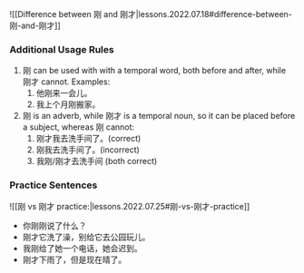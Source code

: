 
![[Difference between 刚 and 刚才|lessons.2022.07.18#difference-between-刚-and-刚才]]

### Additional Usage Rules

1. 刚 can be used with with a temporal word, both before and after, while 刚才 cannot. Examples:
    1. 他刚来一会儿。
    1. 我上个月刚搬家。
2. 刚 is an adverb, while 刚才 is a temporal noun, so it can be placed before a subject, whereas 刚 cannot:
    1. 刚才我去洗手间了。(correct)
    1. 刚我去洗手间了。(incorrect)
    1. 我刚/刚才去洗手间 (both correct)

### Practice Sentences

![[刚 vs 刚才 practice:|lessons.2022.07.25#刚-vs-刚才-practice]]

- 你刚刚说了什么？
- 刚才它洗了澡，别给它去公园玩儿。
- 我刚给了她一个电话，她会迟到。
- 刚才下雨了，但是现在晴了。
